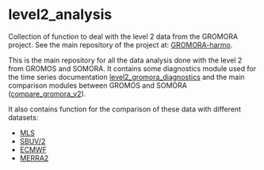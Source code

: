 # level2_analysis

Collection of function to deal with the level 2 data from the GROMORA project. See the main repository of the project at: [GROMORA-harmo](https://github.com/leric2/GROMORA-harmo).

This is the main repository for all the data analysis done with the level 2 from GROMOS and SOMORA. It contains some diagnostics module used for the time series documentation [level2_gromora_diagnostics](level2_gromora_diagnostics.py) and the main comparison modules between GROMOS and SOMORA ([compare_gromora_v2](compare_gromora_v2.py)).

It also contains function for the comparison of these data with different datasets:
* [MLS](MLS.py)
* [SBUV/2](sbuv.py)
* [ECMWF](ecmwf.py)
* [MERRA2](merra2.py)